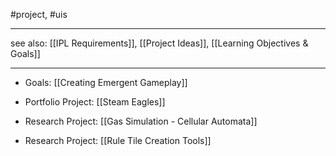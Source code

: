 #project, #uis 


_________

see also: [[IPL Requirements]], [[Project Ideas]], [[Learning Objectives & Goals]]

________


- Goals: [[Creating Emergent Gameplay]]


- Portfolio Project: [[Steam Eagles]]
- Research Project: [[Gas Simulation - Cellular Automata]]
- Research Project: [[Rule Tile Creation Tools]]
